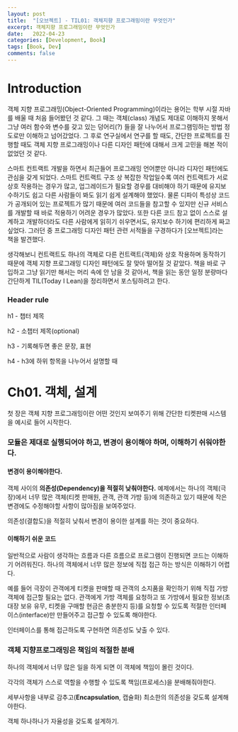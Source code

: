 ```yaml
---
layout: post
title:  "[오브젝트] - TIL01: 객체지향 프로그래밍이란 무엇인가"
excerpt: 객체지향 프로그래밍이란 무엇인가
date:   2022-04-23
categories: [Development, Book]
tags: [Book, Dev]
comments: false
---
```




# Introduction

객체 지향 프로그래밍(Object-Oriented Programming)이라는 용어는 학부 시절 자바를 배울 때 처음 들어봤던 것 같다. 그 때는 객체(class) 개념도 제대로 이해하지 못해서 그냥 여러 함수와 변수를 갖고 있는 덩어리(?) 들을 잘 나누어서 프로그램밍하는 방법 정도로만 이해하고 넘어갔었다. 그 후로 연구실에서 연구를 할 때도, 간단한 프로젝트를 진행할 때도 객체 지향 프로그래밍이나 다른 디자인 패턴에 대해서 크게 고민을 해본 적이 없었던 것 같다.

스마트 컨트랙트 개발을 하면서 최근들어 프로그래밍 언어뿐만 아니라 디자인 패턴에도 관심을 갖게 되었다. 스마트 컨트랙트 구조 상 복잡한 작업일수록 여러 컨트랙트가 서로 상호 작용하는 경우가 많고, 업그레이드가 필요할 경우를 대비해야 하기 때문에 유지보수하기도 쉽고 다른 사람들이 봐도 읽기 쉽게 설계해야 했었다. 물론 디파이 특성상 코드가 공개되어 있는 프로젝트가 많기 때문에 여러 코드들을 참고할 수 있지만 신규 서비스를 개발할 때 바로 적용하기 어려운 경우가 많았다. 또한 다른 코드 참고 없이 스스로 설계하고 개발하더라도 다른 사람에게 읽히기 쉬우면서도, 유지보수 하기에 편리하게 짜고 싶었다. 그러던 중 프로그래밍 디자인 패턴 관련 서적들을 구경하다가 [오브젝트]라는 책을 발견했다.

생각해보니 컨트랙트도 하나의 객체로 다른 컨트랙트(객체)와 상호 작용하며 동작하기 때문에 객체 지향 프로그래밍 디자인 패턴에도 잘 맞아 떨어질 것 같았다. 책을 바로 구입하고 그냥 읽기만 해서는 머리 속에 안 남을 것 같아서, 책을 읽는 동안 일정 분량마다 간단하게 TIL(Today I Lean)을 정리하면서 포스팅하려고 한다.

### Header rule

h1 - 챕터 제목

h2 - 소챕터 제목(optional)

h3 - 기록해두면 좋은 문장, 표현

h4 - h3에 하위 항목을 나누어서 설명할 때



# Ch01. 객체, 설계

첫 장은 객체 지향 프로그래밍이란 어떤 것인지 보여주기 위해 간단한 티켓판매 시스템을 예시로 들어 시작한다.

### 모듈은 제대로 실행되어야 하고, 변경이 용이해야 하며, 이해하기 쉬워야한다.

#### 변경이 용이해야한다.

객체 사이의 **의존성(Dependency)을 적절히 낮춰야한다.** 예제에서는 하나의 객체(극장)에서 너무 많은 객체(티켓 판매원, 관객, 관객 가방 등)에 의존하고 있기 때문에 작은 변경에도 수정해야할 사항이 많아짐을 보여주었다.

의존성(결합도)을 적절히 낮춰서 변경이 용이한 설계를 하는 것이 중요하다.

#### 이해하기 쉬운 코드

일반적으로 사람이 생각하는 흐름과 다른 흐름으로 프로그램이 진행되면 코드는 이해하기 어려워진다. 하나의 객체에서 너무 많은 정보에 직접 접근 하는 방식은 이해하기 어렵다.

예를 들어 극장이 관객에게 티켓을 판매할 때 관객의 소지품을 확인하기 위해 직접 가방 객체에 접근할 필요는 없다. 관객에게 가방 객체를 요청하고 또 가방에서 필요한 정보(초대장 보유 유무, 티켓을 구매할 현금은 충분한지 등)를 요청할 수 있도록 적절한 인터페이스(interface)만 만들어주고 접근할 수 있도록 해야한다.

인터페이스를 통해 접근하도록 구현하면 의존성도 낮출 수 있다.

### 객체 지향프로그래밍은 책임의 적절한 분배

하나의 객체에서 너무 많은 일을 하게 되면 이 객체에 책임이 몰린 것이다. 

각각의 객체가 스스로 역할을 수행할 수 있도록 책임(프로세스)을 분배해줘야한다.

세부사항을 내부로 감추고(**Encapsulation**, 캡슐화) 최소한의 의존성을 갖도록 설계해야한다.

객체 하나하나가 자율성을 갖도록 설계하기.